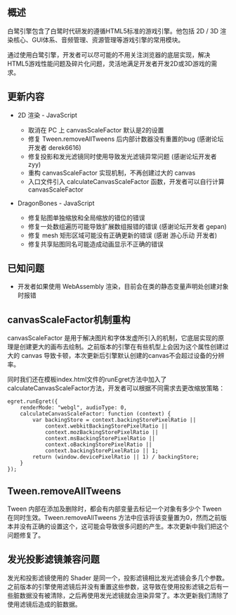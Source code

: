 
## 概述

白鹭引擎包含了白鹭时代研发的遵循HTML5标准的游戏引擎。他包括 2D / 3D 渲染核心、GUI体系、音频管理、资源管理等游戏引擎的常用模块。

通过使用白鹭引擎，开发者可以尽可能的不用关注浏览器的底层实现，解决HTML5游戏性能问题及碎片化问题，灵活地满足开发者开发2D或3D游戏的需求。

## 更新内容

* 2D 渲染 - JavaScript
    * 取消在 PC 上 canvasScaleFactor 默认是2的设置
    * 修复 Tween.removeAllTweens 后内部计数器没有重置的bug (感谢论坛开发者 derek6616)
    * 修复投影和发光滤镜同时使用导致发光滤镜异常问题 (感谢论坛开发者 zyy)
    * 重构 canvasScaleFactor 实现机制，不再创建过大的 canvas
    * 入口文件引入 calculateCanvasScaleFactor 函数，开发者可以自行计算 canvasScaleFactor

* DragonBones - JavaScript
    * 修复贴图单独缩放和全局缩放的错位的错误
    * 修复一处数组遍历可能导致扩展数组报错的错误 (感谢论坛开发者 gepan)
    * 修复 mesh 矩形区域可能没有正确更新的错误 (感谢 游心乐动 开发者)
    * 修复共享贴图同名可能造成动画显示不正确的错误

## 已知问题

* 开发者如果使用 WebAssembly 渲染，目前会在类的静态变量声明处创建对象时报错

## canvasScaleFactor机制重构
canvasScaleFactor 是用于解决图片和字体发虚所引入的机制，它底层实现的原理是创建更大的画布去绘制。之前版本的引擎在有些机型上会因为这个属性创建过大的 canvas 导致卡顿，本次更新后引擎默认创建的canvas不会超过设备的分辨率。

同时我们还在模板index.html文件的runEgret方法中加入了calculateCanvasScaleFactor方法，开发者可以根据不同需求去更改缩放策略：

```
egret.runEgret({
    renderMode: "webgl", audioType: 0,
    calculateCanvasScaleFactor: function (context) {
        var backingStore = context.backingStorePixelRatio ||
            context.webkitBackingStorePixelRatio ||
            context.mozBackingStorePixelRatio ||
            context.msBackingStorePixelRatio ||
            context.oBackingStorePixelRatio ||
            context.backingStorePixelRatio || 1;
        return (window.devicePixelRatio || 1) / backingStore;
    }
});
```

## Tween.removeAllTweens
Tween 内部在添加及删除时，都会有内部变量去标记一个对象有多少个 Tween 在同时生效。Tween.removeAllTweens 方法中应该将该变量置为0，然而之前版本并没有正确的设置这个，这可能会导致很多问题的产生。本次更新中我们把这个问题修复了。

## 发光投影滤镜兼容问题
发光和投影滤镜使用的 Shader 是同一个，投影滤镜相比发光滤镜会多几个参数。之前版本的引擎使用滤镜后并没有重置这些参数，这导致在使用投影滤镜之后有一些脏数据没有被清除，之后再使用发光滤镜就会渲染异常了。本次更新我们清除了使用滤镜后造成的脏数据。